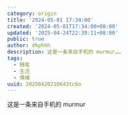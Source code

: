 ```yaml
---
category: origin
title: '2024-05-01 17:34:00'
created: '2024-05-01T17:34:00+08:00'
updated: '2025-04-24T22:39:11+08:00'
public: true
author: dkphhh
description: 这是一条来自手机的 murmur……
tags:
  - 随笔
  - 生活
  - 情绪
uuid: 20250420210643tc6o
---
```


这是一条来自手机的 murmur
